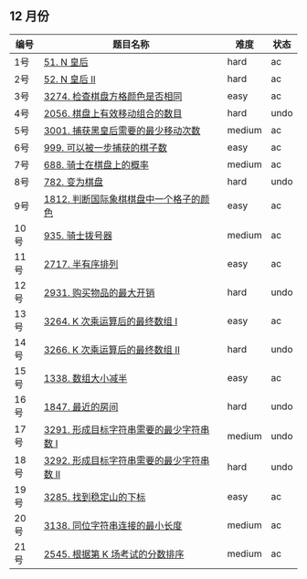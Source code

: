 ## 12 月份

**编号**|**题目名称**|**难度**|**状态**
--------|------------|--------|--------
1号|[51. N 皇后](./第1题%2051.%20N%20皇后)|hard|ac
2号|[52. N 皇后 II](./第2题%2052.%20N%20N%20皇后%20II)|hard|ac
3号|[3274. 检查棋盘方格颜色是否相同](./第3题%203274.%20检查棋盘方格颜色是否相同)|easy|ac
4号|[2056. 棋盘上有效移动组合的数目](./第4题%202056.%20棋盘上有效移动组合的数目)|hard|undo
5号|[3001. 捕获黑皇后需要的最少移动次数](./第5题%203001.%20捕获黑皇后需要的最少移动次数)|medium|ac
6号|[999. 可以被一步捕获的棋子数](./第6题%20999.%20可以被一步捕获的棋子数)|easy|ac
7号|[688. 骑士在棋盘上的概率](./第7题%20688.%20骑士在棋盘上的概率)|medium|ac
8号|[782. 变为棋盘](./第8题%20782.%20变为棋盘)|hard|undo
9号|[1812. 判断国际象棋棋盘中一个格子的颜色](./第9题%201812.%20判断国际象棋棋盘中一个格子的颜色)|easy|ac
10号|[935. 骑士拨号器](./第10题%20935.%20骑士拨号器)|medium|ac
11号|[2717. 半有序排列](./第11题%202717.%20半有序排列)|easy|ac
12号|[2931. 购买物品的最大开销](./第12题%202934.%20购买物品的最大开销)|hard|undo
13号|[3264. K 次乘运算后的最终数组 I](./第13题%202931.%20K20%次乘运算后的最终数组20%I)|easy|ac
14号|[3266. K 次乘运算后的最终数组 II](./第14题%203266.%20K%20次乘运算后的最终数组%20II)|hard|undo
15号|[1338. 数组大小减半](./第15题%201338.%20数组大小减半)|easy|ac
16号|[1847. 最近的房间](./第16题%201847.%20最近的房间)|hard|undo
17号|[3291. 形成目标字符串需要的最少字符串数 I](./第17题%203291.%20形成目标字符串需要的最少字符串数%20I)|medium|undo
18号|[3292. 形成目标字符串需要的最少字符串数 II](./第18题%203292.%20形成目标字符串需要的最少字符串数%20II)|hard|undo
19号|[3285. 找到稳定山的下标](./第19题%203285.%20找到稳定山的下标)|easy|ac
20号|[3138. 同位字符串连接的最小长度](./第20题%203138.%20同位字符串连接的最小长度)|medium|ac
21号|[2545. 根据第 K 场考试的分数排序](./第21题%202545.%20根据第%20K%20场考试的分数排序)|medium|ac
